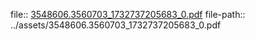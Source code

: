 file:: [3548606.3560703_1732737205683_0.pdf](../assets/3548606.3560703_1732737205683_0.pdf)
file-path:: ../assets/3548606.3560703_1732737205683_0.pdf
